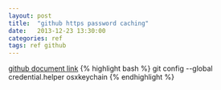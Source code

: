```yaml
---
layout: post
title:  "github https password caching"
date:   2013-12-23 13:30:00
categories: ref
tags: ref github
---
```

[github document link](https://help.github.com/articles/set-up-git)
{% highlight bash %}
git config --global credential.helper osxkeychain
{% endhighlight %}
